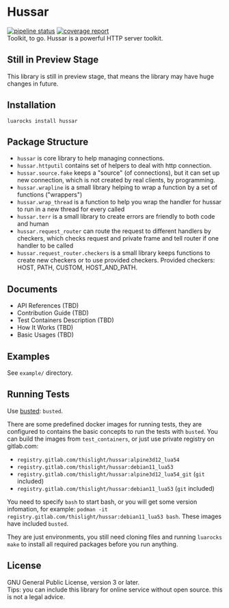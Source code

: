 # Hussar
[![pipeline status](https://gitlab.com/thislight/hussar/badges/master/pipeline.svg)](https://gitlab.com/thislight/hussar/-/pipelines) 
[![coverage report](https://gitlab.com/thislight/hussar/badges/master/coverage.svg)](https://gitlab.com/thislight/hussar/-/pipelines)  
Toolkit, to go. Hussar is a powerful HTTP server toolkit.

## Still in Preview Stage
This library is still in preview stage, that means the library may have huge changes in future.

## Installation
`luarocks install hussar`

## Package Structure
- `hussar` is core library to help managing connections.
- `hussar.httputil` contains set of helpers to deal with http connection.
- `hussar.source.fake` keeps a "source" (of connections), but it can set up new connection, which is not created by real clients, by programming.
- `hussar.wrapline` is a small library helping to wrap a function by a set of functions ("wrappers")
- `hussar.wrap_thread` is a function to help you wrap the handler for hussar to run in a new thread for every called
- `hussar.terr` is a small library to create errors are friendly to both code and human
- `hussar.request_router` can route the request to different handlers by checkers, which checks request and private frame and tell router if one handler to be called
- `hussar.request_router.checkers` is a small library keeps functions to create new checkers or to use provided checkers. Provided checkers: HOST, PATH, CUSTOM, HOST_AND_PATH.

## Documents

- API References (TBD)
- Contribution Guide (TBD)
- Test Containers Description (TBD)
- How It Works (TBD)
- Basic Usages (TBD)

## Examples
See `example/` directory.

## Running Tests
Use [busted](http://olivinelabs.com/busted/): `busted`.

There are some predefined docker images for running tests, they are configured to contains the basic concepts to run the tests with `busted`. You can build the images from `test_containers`, or just use private registry on gitlab.com:

- `registry.gitlab.com/thislight/hussar:alpine3d12_lua54`
- `registry.gitlab.com/thislight/hussar:debian11_lua53`
- `registry.gitlab.com/thislight/hussar:alpine3d12_lua54_git` (`git` included)
- `registry.gitlab.com/thislight/hussar:debian11_lua53` (`git` included)

You need to specify `bash` to start bash, or you will get some version infomation, for example: `podman -it registry.gitlab.com/thislight/hussar:debian11_lua53 bash`. These images have included `busted`.

They are just environments, you still need cloning files and running `luarocks make` to install all required packages before you run anything.

## License
GNU General Public License, version 3 or later.  
Tips: you can include this library for online service without open source. this is not a legal advice.

